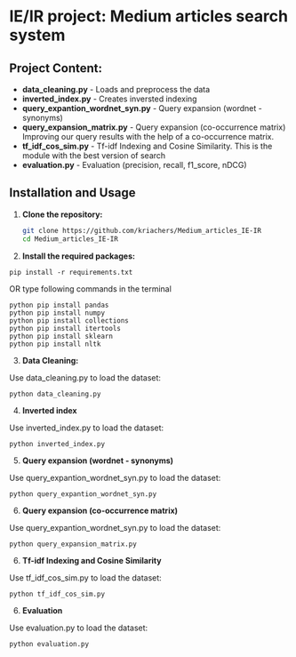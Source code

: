 # IE/IR project: Medium articles search system

## Project Content:

- **data_cleaning.py** - Loads and preprocess the data
- **inverted_index.py** - Creates inversted indexing
- **query_expantion_wordnet_syn.py** - Query expansion (wordnet - synonyms)
- **query_expansion_matrix.py** - Query expansion (co-occurrence matrix)
Improving our query results with the help of a co-occurrence matrix.
- **tf_idf_cos_sim.py** - Tf-idf Indexing and Cosine Similarity. This is the module with the best version of search
- **evaluation.py** - Evaluation (precision, recall, f1_score, nDCG)

## Installation and Usage

1. **Clone the repository:**

   ```bash
   git clone https://github.com/kriachers/Medium_articles_IE-IR
   cd Medium_articles_IE-IR
   ```
   

2. **Install the required packages:**

```
pip install -r requirements.txt
```

OR type following commands in the terminal

```
python pip install pandas
python pip install numpy
python pip install collections
python pip install itertools
python pip install sklearn
python pip install nltk

```

3. **Data Cleaning:**

Use data_cleaning.py to load the dataset:
```
python data_cleaning.py
```

4. **Inverted index**

Use inverted_index.py to load the dataset:
```
python inverted_index.py
```

5. **Query expansion (wordnet - synonyms)**

Use query_expantion_wordnet_syn.py to load the dataset:
```
python query_expantion_wordnet_syn.py
```

6. **Query expansion (co-occurrence matrix)**

Use query_expantion_wordnet_syn.py to load the dataset:
```
python query_expansion_matrix.py
```

6. **Tf-idf Indexing and Cosine Similarity**

Use tf_idf_cos_sim.py to load the dataset:
```
python tf_idf_cos_sim.py
```

6. **Evaluation**

Use evaluation.py to load the dataset:
```
python evaluation.py
```


